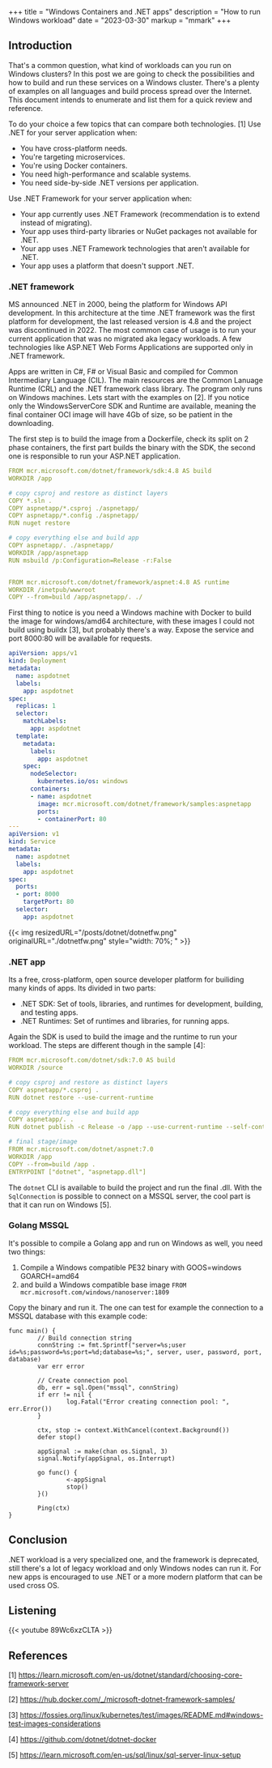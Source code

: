 +++
title = "Windows Containers and .NET apps"
description = "How to run Windows workload"
date = "2023-03-30"
markup = "mmark"
+++

## Introduction

That's a common question, what kind of workloads can you run on Windows clusters? In this post we are going to check the possibilities and how to build and run these services on a Windows cluster. There's a plenty of examples on all languages and build process spread over the Internet. This document intends to enumerate and list them for a quick review and reference. 

To do your choice a few topics that can compare both technologies. [1] Use .NET for your server application when:

* You have cross-platform needs.
* You're targeting microservices.
* You're using Docker containers.
* You need high-performance and scalable systems.
* You need side-by-side .NET versions per application.

Use .NET Framework for your server application when:

* Your app currently uses .NET Framework (recommendation is to extend instead of migrating).
* Your app uses third-party libraries or NuGet packages not available for .NET.
* Your app uses .NET Framework technologies that aren't available for .NET.
* Your app uses a platform that doesn't support .NET.

### .NET framework

MS announced .NET in 2000, being the platform for Windows API development. In this architecture at the time .NET framework was the first platform for development, the last released version is 4.8 and the project was discontinued in 2022. The most common case of usage is to run your current application that was no migrated aka legacy workloads. A few technologies like ASP.NET Web Forms Applications are supported only in .NET framework.

Apps are written in C#, F# or Visual Basic and compiled for Common Intermediary Language (CIL). The main resources are the Common Lanuage Runtime (CRL) and the .NET framework class library. The program only runs on Windows machines. Lets start with the examples on [2]. If you notice only the WindowsServerCore SDK and Runtime are available, meaning the final container OCI image will have 4Gb of size, so be patient in the downloading.

The first step is to build the image from a Dockerfile, check its split on 2 phase containers, the first part builds the binary with the SDK, the second one is responsible to run your ASP.NET application.

```yaml
FROM mcr.microsoft.com/dotnet/framework/sdk:4.8 AS build
WORKDIR /app

# copy csproj and restore as distinct layers
COPY *.sln .
COPY aspnetapp/*.csproj ./aspnetapp/
COPY aspnetapp/*.config ./aspnetapp/
RUN nuget restore

# copy everything else and build app
COPY aspnetapp/. ./aspnetapp/
WORKDIR /app/aspnetapp
RUN msbuild /p:Configuration=Release -r:False


FROM mcr.microsoft.com/dotnet/framework/aspnet:4.8 AS runtime
WORKDIR /inetpub/wwwroot
COPY --from=build /app/aspnetapp/. ./
```

First thing to notice is you need a Windows machine with Docker to build the image for windows/amd64 architecture, with these images I could not build using buildx [3], but probably there's a way.
Expose the service and port 8000:80 will be available for requests.

```yaml
apiVersion: apps/v1
kind: Deployment
metadata:
  name: aspdotnet
  labels:
    app: aspdotnet
spec:
  replicas: 1
  selector:
    matchLabels:
      app: aspdotnet
  template:
    metadata:
      labels:
        app: aspdotnet
    spec:
      nodeSelector:
        kubernetes.io/os: windows
      containers:
      - name: aspdotnet
        image: mcr.microsoft.com/dotnet/framework/samples:aspnetapp
        ports:
        - containerPort: 80
---
apiVersion: v1
kind: Service
metadata:
  name: aspdotnet
  labels:
    app: aspdotnet
spec:
  ports:
  - port: 8000
    targetPort: 80
  selector:
    app: aspdotnet
```

{{< img resizedURL="/posts/dotnet/dotnetfw.png" originalURL="./dotnetfw.png" style="width: 70%; " >}}

### .NET app

Its a free, cross-platform, open source developer platform for builiding many kinds of apps. Its divided in two parts:

* .NET SDK: Set of tools, libraries, and runtimes for development, building, and testing apps.
* .NET Runtimes: Set of runtimes and libraries, for running apps.

Again the SDK is used to build the image and the runtime to run your workload.
The steps are different though in the sample [4]:

```yaml
FROM mcr.microsoft.com/dotnet/sdk:7.0 AS build
WORKDIR /source

# copy csproj and restore as distinct layers
COPY aspnetapp/*.csproj .
RUN dotnet restore --use-current-runtime

# copy everything else and build app
COPY aspnetapp/. .
RUN dotnet publish -c Release -o /app --use-current-runtime --self-contained false --no-restore

# final stage/image
FROM mcr.microsoft.com/dotnet/aspnet:7.0
WORKDIR /app
COPY --from=build /app .
ENTRYPOINT ["dotnet", "aspnetapp.dll"]
```

The `dotnet` CLI is available to build the project and run the final .dll. With the `SqlConnection` 
is possible to connect on a MSSQL server, the cool part is that it can run on Windows [5].


### Golang MSSQL

It's possible to compile a Golang app and run on Windows as well, you need two things:

1. Compile a Windows compatible PE32 binary with GOOS=windows GOARCH=amd64
2. and build a Windows compatible base image `FROM mcr.microsoft.com/windows/nanoserver:1809`

Copy the binary and run it. The one can test for example the connection to a MSSQL database with this example code:

```golang
func main() {
        // Build connection string
        connString := fmt.Sprintf("server=%s;user id=%s;password=%s;port=%d;database=%s;", server, user, password, port, database)
        var err error

        // Create connection pool
        db, err = sql.Open("mssql", connString)
        if err != nil {
                log.Fatal("Error creating connection pool: ", err.Error())
        }

        ctx, stop := context.WithCancel(context.Background())
        defer stop()

        appSignal := make(chan os.Signal, 3)
        signal.Notify(appSignal, os.Interrupt)

        go func() {
                <-appSignal
                stop()
        }()

        Ping(ctx)
}
```

## Conclusion

.NET workload is a very specialized one, and the framework is deprecated, still there's a lot of legacy workload and only Windows nodes can run it. 
For new apps is encouraged to use .NET or a more modern platform that can be used cross OS. 

## Listening 

{{< youtube 89Wc6xzCLTA >}}

## References

[1] https://learn.microsoft.com/en-us/dotnet/standard/choosing-core-framework-server

[2] https://hub.docker.com/_/microsoft-dotnet-framework-samples/

[3] https://fossies.org/linux/kubernetes/test/images/README.md#windows-test-images-considerations

[4] https://github.com/dotnet/dotnet-docker

[5] https://learn.microsoft.com/en-us/sql/linux/sql-server-linux-setup

